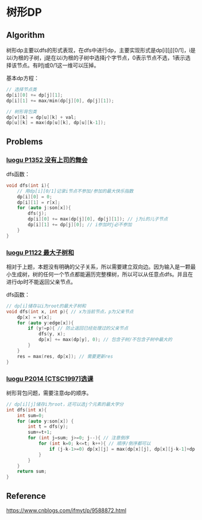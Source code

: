 # 树形DP

## Algorithm

树形dp主要以dfs的形式表现，在dfs中进行dp，主要实现形式是dp[i]\[j\][0/1]，i是以i为根的子树，j是在以i为根的子树中选择j个字节点，0表示节点不选，1表示选择该节点。有时j或0/1这一维可以压掉。

基本dp方程：

```c++
// 选择节点类
dp[i][0] += dp[j][1];
dp[i][1] += max/min(dp[j][0], dp[j][1]);

// 树形背包类
dp[v][k] = dp[u][k] + val;
dp[u][k] = max(dp[u][k], dp[u][k-1]);
```

## Problems

### [luogu P1352 没有上司的舞会](https://www.luogu.com.cn/problem/P1352)

dfs函数：

```c++
void dfs(int i){
    // 用dp[i][0/1]记录i节点不参加/参加的最大快乐指数
    dp[i][0] = 0;
    dp[i][1] = r[x];
    for (auto j:son[x]){
        dfs(j);
        dp[i][0] += max(dp[j][0], dp[j][1]); // j为i的儿子节点
        dp[i][1] += dp[j][0]; // i参加时j必不参加
    }
}
```

### [luogu P1122 最大子树和](https://www.luogu.com.cn/problem/P1122)

相对于上题，本题没有明确的父子关系，所以需要建立双向边。因为输入是一颗最小生成树，树的任何一个节点都能遍历完整棵树，所以可以从任意点dfs。并且在进行dp时不能返回父亲节点。

dfs函数：

```c++
// dp[i]储存以i为root的最大子树和
void dfs(int x, int p){ // x为当前节点，p为父亲节点
    dp[x] = v[x];
    for (auto y:edge[x]){
        if (y!=p){ // 防止返回已经处理过的父亲节点
            dfs(y, x);
            dp[x] += max(dp[y], 0); // 包含子树/不包含子树中最大的
        }
    }
    res = max(res, dp[x]); // 需要更新res
}
```

### [luogu P2014 [CTSC1997]选课](https://www.luogu.com.cn/problem/P2014)

树形背包问题，需要注意dp的顺序。

```c++
// dp[i][j]储存i为root，还可以选j个元素的最大学分
int dfs(int x){
    int sum=0;
    for (auto y:son[x]) {
        int t = dfs(y);
        sum+=t+1;
        for (int j=sum; j>=0; j--){ // 注意倒序
            for (int k=0; k<=t; k++){ // 顺序/倒序都可以
                if (j-k-1>=0) dp[x][j] = max(dp[x][j], dp[x][j-k-1]+dp[y][k]+v[y]); // 0-1背包
            }
        }
    }
    return sum;
}
```

## Reference

https://www.cnblogs.com/ifmyt/p/9588872.html